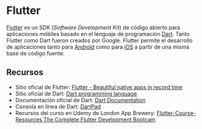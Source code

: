# Flutter
[Flutter](https://flutter.dev/) es un SDK (_Software Development Kit_) de código abierto para aplicaciones móbiles basado en el lenguaje de programación [Dart](https://dart.dev/). Tanto Flutter como Dart fueron creados por Google. Flutter permite el desarrollo de aplicaciones tanto para [Android](https://www.android.com/) como para [iOS](https://www.apple.com/ios/) a partir de una misma base de código fuente.

## Recursos
* Sitio oficial de Flutter: [Flutter - Beautiful native apps in record time](https://flutter.dev/)
* Sitio oficial de Dart: [Dart programming language](https://dart.dev/)
* Documentación oficial de Dart: [Dart Documentation](https://dart.dev/guides)
* Consola en línea de Dart: [DartPad](https://dartpad.dartlang.org/)
* Recursos del curso en Udemy de London App Brewery: [Flutter-Course-Resources The Complete Flutter Development Bootcam](https://github.com/londonappbrewery/Flutter-Course-Resources)
